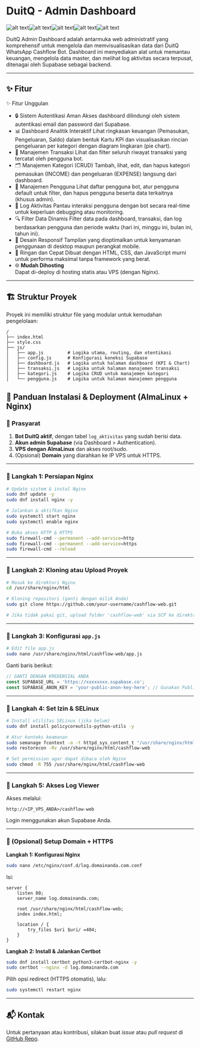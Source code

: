 # DuitQ - Admin Dashboard

![alt text](https://img.shields.io/badge/HTML5-E34F26?style=for-the-badge&logo=html5&logoColor=white)![alt text](https://img.shields.io/badge/CSS3-1572B6?style=for-the-badge&logo=css3&logoColor=white)![alt text](https://img.shields.io/badge/JavaScript-F7DF1E?style=for-the-badge&logo=javascript&logoColor=black)![alt text](https://img.shields.io/badge/Supabase-Full_Backend-3ECF8E?style=for-the-badge&logo=supabase)![alt text](https://img.shields.io/badge/Chart.js-FF6384?style=for-the-badge&logo=chartdotjs&logoColor=white)

DuitQ Admin Dashboard adalah antarmuka web administratif yang komprehensif untuk mengelola dan memvisualisasikan data dari DuitQ WhatsApp Cashflow Bot. Dashboard ini menyediakan alat untuk memantau keuangan, mengelola data master, dan melihat log aktivitas secara terpusat, ditenagai oleh Supabase sebagai backend.

---

## ✨ Fitur

✨ Fitur Unggulan
- 🔒 Sistem Autentikasi Aman
Akses dashboard dilindungi oleh sistem autentikasi email dan password dari Supabase.
- 📊 Dashboard Analitik Interaktif
Lihat ringkasan keuangan (Pemasukan, Pengeluaran, Saldo) dalam bentuk Kartu KPI dan visualisasikan rincian pengeluaran per kategori dengan diagram lingkaran (pie chart).
- 🔄 Manajemen Transaksi
Lihat dan filter seluruh riwayat transaksi yang tercatat oleh pengguna bot.
- 🗂️ Manajemen Kategori (CRUD)
Tambah, lihat, edit, dan hapus kategori pemasukan (INCOME) dan pengeluaran (EXPENSE) langsung dari dashboard.
- 👥 Manajemen Pengguna
Lihat daftar pengguna bot, atur pengguna default untuk filter, dan hapus pengguna beserta data terkaitnya (khusus admin).
- 📜 Log Aktivitas
Pantau interaksi pengguna dengan bot secara real-time untuk keperluan debugging atau monitoring.
- 🔍 Filter Data Dinamis
Filter data pada dashboard, transaksi, dan log berdasarkan pengguna dan periode waktu (hari ini, minggu ini, bulan ini, tahun ini).
- 📱 Desain Responsif
Tampilan yang dioptimalkan untuk kenyamanan penggunaan di desktop maupun perangkat mobile.
- 🚀 Ringan dan Cepat
Dibuat dengan HTML, CSS, dan JavaScript murni untuk performa maksimal tanpa framework yang berat.
- 🌐 **Mudah Dihosting**  
  Dapat di-deploy di hosting statis atau VPS (dengan Nginx).

---

## 🏗️ Struktur Proyek
Proyek ini memiliki struktur file yang modular untuk kemudahan pengelolaan:
```
/
├── index.html
├── style.css
├── js/
│   ├── app.js         # Logika utama, routing, dan otentikasi
│   ├── config.js      # Konfigurasi koneksi Supabase
│   ├── dashboard.js   # Logika untuk halaman dashboard (KPI & Chart)
│   ├── transaksi.js   # Logika untuk halaman manajemen transaksi
│   ├── kategori.js    # Logika CRUD untuk manajemen kategori
│   └── pengguna.js    # Logika untuk halaman manajemen pengguna

```

## 🚀 Panduan Instalasi & Deployment (AlmaLinux + Nginx)

### 🔧 Prasyarat

1. **Bot DuitQ aktif**, dengan tabel `log_aktivitas` yang sudah berisi data.
2. **Akun admin Supabase** (via Dashboard > Authentication).
3. **VPS dengan AlmaLinux** dan akses root/sudo.
4. (Opsional) **Domain** yang diarahkan ke IP VPS untuk HTTPS.

---

### 🔹 Langkah 1: Persiapan Nginx

```bash
# Update sistem & instal Nginx
sudo dnf update -y
sudo dnf install nginx -y

# Jalankan & aktifkan Nginx
sudo systemctl start nginx
sudo systemctl enable nginx

# Buka akses HTTP & HTTPS
sudo firewall-cmd --permanent --add-service=http
sudo firewall-cmd --permanent --add-service=https
sudo firewall-cmd --reload
```

---

### 🔹 Langkah 2: Kloning atau Upload Proyek

```bash
# Masuk ke direktori Nginx
cd /usr/share/nginx/html

# Kloning repositori (ganti dengan milik Anda)
sudo git clone https://github.com/your-username/cashflow-web.git

# Jika tidak pakai git, upload folder 'cashflow-web' via SCP ke direktori ini
```

---

### 🔹 Langkah 3: Konfigurasi `app.js`

```bash
# Edit file app.js
sudo nano /usr/share/nginx/html/cashflow-web/app.js
```

Ganti baris berikut:

```javascript
// GANTI DENGAN KREDENSIAL ANDA
const SUPABASE_URL = 'https://xxxxxxxx.supabase.co';
const SUPABASE_ANON_KEY = 'your-public-anon-key-here'; // Gunakan Public ANON Key, bukan Service Role
```

---

### 🔹 Langkah 4: Set Izin & SELinux

```bash
# Install utilitas SELinux (jika belum)
sudo dnf install policycoreutils-python-utils -y

# Atur konteks keamanan
sudo semanage fcontext -a -t httpd_sys_content_t "/usr/share/nginx/html/cashflow-web(/.*)?"
sudo restorecon -Rv /usr/share/nginx/html/cashflow-web

# Set permission agar dapat dibaca oleh Nginx
sudo chmod -R 755 /usr/share/nginx/html/cashflow-web
```

---

### 🔹 Langkah 5: Akses Log Viewer

Akses melalui:

```
http://<IP_VPS_ANDA>/cashflow-web
```

Login menggunakan akun Supabase Anda.

---

### 🔐 (Opsional) Setup Domain + HTTPS

**Langkah 1: Konfigurasi Nginx**

```bash
sudo nano /etc/nginx/conf.d/log.domainanda.com.conf
```

Isi:

```nginx
server {
    listen 80;
    server_name log.domainanda.com;

    root /usr/share/nginx/html/cashflow-web;
    index index.html;

    location / {
        try_files $uri $uri/ =404;
    }
}
```

**Langkah 2: Install & Jalankan Certbot**

```bash
sudo dnf install certbot python3-certbot-nginx -y
sudo certbot --nginx -d log.domainanda.com
```

Pilih opsi redirect (HTTPS otomatis), lalu:

```bash
sudo systemctl restart nginx
```

---

## 📬 Kontak

Untuk pertanyaan atau kontribusi, silakan buat *issue* atau *pull request* di [GitHub Repo](https://github.com/fahroediin/whatsapp-cashflow-bot).
